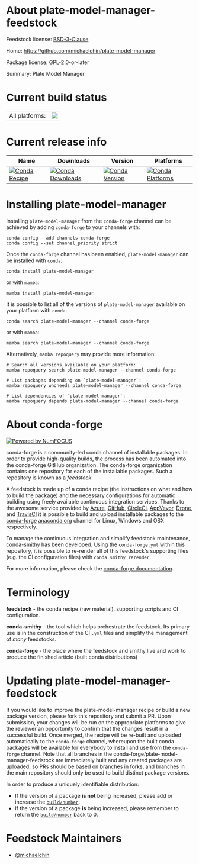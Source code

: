 About plate-model-manager-feedstock
===================================

Feedstock license: [BSD-3-Clause](https://github.com/conda-forge/plate-model-manager-feedstock/blob/main/LICENSE.txt)

Home: https://github.com/michaelchin/plate-model-manager

Package license: GPL-2.0-or-later

Summary: Plate Model Manager

Current build status
====================


<table><tr><td>All platforms:</td>
    <td>
      <a href="https://dev.azure.com/conda-forge/feedstock-builds/_build/latest?definitionId=20601&branchName=main">
        <img src="https://dev.azure.com/conda-forge/feedstock-builds/_apis/build/status/plate-model-manager-feedstock?branchName=main">
      </a>
    </td>
  </tr>
</table>

Current release info
====================

| Name | Downloads | Version | Platforms |
| --- | --- | --- | --- |
| [![Conda Recipe](https://img.shields.io/badge/recipe-plate--model--manager-green.svg)](https://anaconda.org/conda-forge/plate-model-manager) | [![Conda Downloads](https://img.shields.io/conda/dn/conda-forge/plate-model-manager.svg)](https://anaconda.org/conda-forge/plate-model-manager) | [![Conda Version](https://img.shields.io/conda/vn/conda-forge/plate-model-manager.svg)](https://anaconda.org/conda-forge/plate-model-manager) | [![Conda Platforms](https://img.shields.io/conda/pn/conda-forge/plate-model-manager.svg)](https://anaconda.org/conda-forge/plate-model-manager) |

Installing plate-model-manager
==============================

Installing `plate-model-manager` from the `conda-forge` channel can be achieved by adding `conda-forge` to your channels with:

```
conda config --add channels conda-forge
conda config --set channel_priority strict
```

Once the `conda-forge` channel has been enabled, `plate-model-manager` can be installed with `conda`:

```
conda install plate-model-manager
```

or with `mamba`:

```
mamba install plate-model-manager
```

It is possible to list all of the versions of `plate-model-manager` available on your platform with `conda`:

```
conda search plate-model-manager --channel conda-forge
```

or with `mamba`:

```
mamba search plate-model-manager --channel conda-forge
```

Alternatively, `mamba repoquery` may provide more information:

```
# Search all versions available on your platform:
mamba repoquery search plate-model-manager --channel conda-forge

# List packages depending on `plate-model-manager`:
mamba repoquery whoneeds plate-model-manager --channel conda-forge

# List dependencies of `plate-model-manager`:
mamba repoquery depends plate-model-manager --channel conda-forge
```


About conda-forge
=================

[![Powered by
NumFOCUS](https://img.shields.io/badge/powered%20by-NumFOCUS-orange.svg?style=flat&colorA=E1523D&colorB=007D8A)](https://numfocus.org)

conda-forge is a community-led conda channel of installable packages.
In order to provide high-quality builds, the process has been automated into the
conda-forge GitHub organization. The conda-forge organization contains one repository
for each of the installable packages. Such a repository is known as a *feedstock*.

A feedstock is made up of a conda recipe (the instructions on what and how to build
the package) and the necessary configurations for automatic building using freely
available continuous integration services. Thanks to the awesome service provided by
[Azure](https://azure.microsoft.com/en-us/services/devops/), [GitHub](https://github.com/),
[CircleCI](https://circleci.com/), [AppVeyor](https://www.appveyor.com/),
[Drone](https://cloud.drone.io/welcome), and [TravisCI](https://travis-ci.com/)
it is possible to build and upload installable packages to the
[conda-forge](https://anaconda.org/conda-forge) [anaconda.org](https://anaconda.org/)
channel for Linux, Windows and OSX respectively.

To manage the continuous integration and simplify feedstock maintenance,
[conda-smithy](https://github.com/conda-forge/conda-smithy) has been developed.
Using the ``conda-forge.yml`` within this repository, it is possible to re-render all of
this feedstock's supporting files (e.g. the CI configuration files) with ``conda smithy rerender``.

For more information, please check the [conda-forge documentation](https://conda-forge.org/docs/).

Terminology
===========

**feedstock** - the conda recipe (raw material), supporting scripts and CI configuration.

**conda-smithy** - the tool which helps orchestrate the feedstock.
                   Its primary use is in the construction of the CI ``.yml`` files
                   and simplify the management of *many* feedstocks.

**conda-forge** - the place where the feedstock and smithy live and work to
                  produce the finished article (built conda distributions)


Updating plate-model-manager-feedstock
======================================

If you would like to improve the plate-model-manager recipe or build a new
package version, please fork this repository and submit a PR. Upon submission,
your changes will be run on the appropriate platforms to give the reviewer an
opportunity to confirm that the changes result in a successful build. Once
merged, the recipe will be re-built and uploaded automatically to the
`conda-forge` channel, whereupon the built conda packages will be available for
everybody to install and use from the `conda-forge` channel.
Note that all branches in the conda-forge/plate-model-manager-feedstock are
immediately built and any created packages are uploaded, so PRs should be based
on branches in forks, and branches in the main repository should only be used to
build distinct package versions.

In order to produce a uniquely identifiable distribution:
 * If the version of a package **is not** being increased, please add or increase
   the [``build/number``](https://docs.conda.io/projects/conda-build/en/latest/resources/define-metadata.html#build-number-and-string).
 * If the version of a package **is** being increased, please remember to return
   the [``build/number``](https://docs.conda.io/projects/conda-build/en/latest/resources/define-metadata.html#build-number-and-string)
   back to 0.

Feedstock Maintainers
=====================

* [@michaelchin](https://github.com/michaelchin/)

